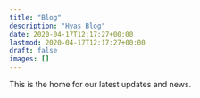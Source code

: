 ```yaml
---
title: "Blog"
description: "Hyas Blog"
date: 2020-04-17T12:17:27+00:00
lastmod: 2020-04-17T12:17:27+00:00
draft: false
images: []
---
```


This is the home for our latest updates and news.
